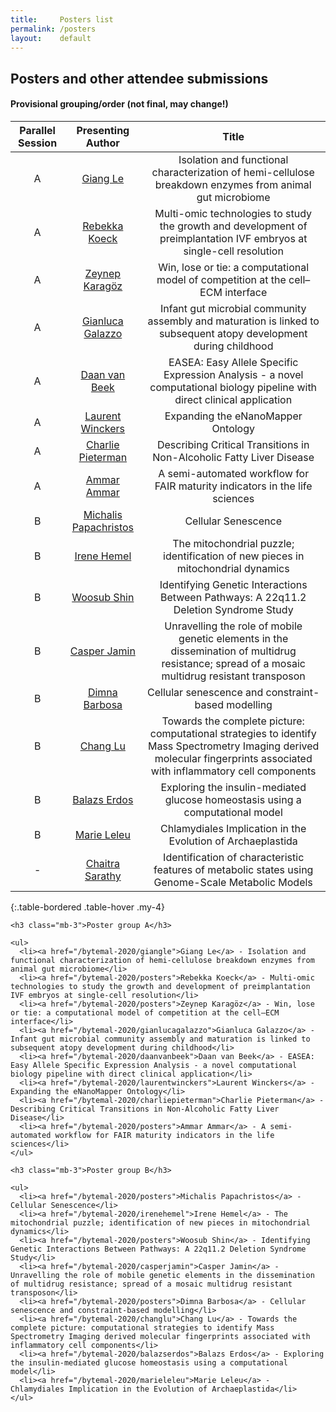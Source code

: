 ```yaml
---
title:     Posters list
permalink: /posters
layout:    default
---
```


<h2 class="mb-4">Posters and other attendee submissions</h2>

<h4 class="mb-4">Provisional grouping/order (not final, may change!)</h4>
  
| Parallel Session | Presenting Author | Title |
|:-:|:-:|:-:|
| A | <a href="/bytemal-2020/giangle">Giang Le</a> | Isolation and functional characterization of hemi-cellulose breakdown enzymes from animal gut microbiome |
| A | <a href="/bytemal-2020/posters">Rebekka Koeck</a> | Multi-omic technologies to study the growth and development of preimplantation IVF embryos at single-cell resolution |
| A | <a href="/bytemal-2020/posters">Zeynep Karagöz</a> | Win, lose or tie: a computational model of competition at the cell–ECM interface |
| A | <a href="/bytemal-2020/gianlucagalazzo">Gianluca Galazzo</a> | Infant gut microbial community assembly and maturation is linked to subsequent atopy development during childhood |
| A | <a href="/bytemal-2020/daanvanbeek">Daan van Beek</a> | EASEA: Easy Allele Specific Expression Analysis - a novel computational biology pipeline with direct clinical application |
| A | <a href="/bytemal-2020/laurentwinckers">Laurent Winckers</a> | Expanding the eNanoMapper Ontology |
| A | <a href="/bytemal-2020/charliepieterman">Charlie Pieterman</a> | Describing Critical Transitions in Non-Alcoholic Fatty Liver Disease |
| A | <a href="/bytemal-2020/posters">Ammar Ammar</a> | A semi-automated workflow for FAIR maturity indicators in the life sciences |
| B | <a href="/bytemal-2020/posters">Michalis Papachristos</a> | Cellular Senescence |
| B | <a href="/bytemal-2020/irenehemel">Irene Hemel</a> | The mitochondrial puzzle; identification of new pieces in mitochondrial dynamics |
| B | <a href="/bytemal-2020/posters">Woosub Shin</a> | Identifying Genetic Interactions Between Pathways: A 22q11.2 Deletion Syndrome Study |
| B | <a href="/bytemal-2020/casperjamin">Casper Jamin</a> | Unravelling the role of mobile genetic elements in the dissemination of multidrug resistance; spread of a mosaic multidrug resistant transposon |
| B | <a href="/bytemal-2020/posters">Dimna Barbosa</a> | Cellular senescence and constraint-based modelling |
| B | <a href="/bytemal-2020/changlu">Chang Lu</a> | Towards the complete picture: computational strategies to identify Mass Spectrometry Imaging derived molecular fingerprints associated with inflammatory cell components |
| B | <a href="/bytemal-2020/balazserdos">Balazs Erdos</a> | Exploring the insulin-mediated glucose homeostasis using a computational model |
| B | <a href="/bytemal-2020/marieleleu">Marie Leleu</a> | Chlamydiales Implication in the Evolution of Archaeplastida |
| - | <a href="/bytemal-2020/chaitrasarathy">Chaitra Sarathy</a> | Identification of characteristic features of metabolic states using Genome-Scale Metabolic Models |
{:.table-bordered .table-hover .my-4}


<div class="row">
  
  <div class="col">
    
    <h3 class="mb-3">Poster group A</h3>
    
    <ul>
      <li><a href="/bytemal-2020/giangle">Giang Le</a> - Isolation and functional characterization of hemi-cellulose breakdown enzymes from animal gut microbiome</li>
      <li><a href="/bytemal-2020/posters">Rebekka Koeck</a> - Multi-omic technologies to study the growth and development of preimplantation IVF embryos at single-cell resolution</li>
      <li><a href="/bytemal-2020/posters">Zeynep Karagöz</a> - Win, lose or tie: a computational model of competition at the cell–ECM interface</li>
      <li><a href="/bytemal-2020/gianlucagalazzo">Gianluca Galazzo</a> - Infant gut microbial community assembly and maturation is linked to subsequent atopy development during childhood</li>
      <li><a href="/bytemal-2020/daanvanbeek">Daan van Beek</a> - EASEA: Easy Allele Specific Expression Analysis - a novel computational biology pipeline with direct clinical application</li>
      <li><a href="/bytemal-2020/laurentwinckers">Laurent Winckers</a> - Expanding the eNanoMapper Ontology</li>
      <li><a href="/bytemal-2020/charliepieterman">Charlie Pieterman</a> - Describing Critical Transitions in Non-Alcoholic Fatty Liver Disease</li>
      <li><a href="/bytemal-2020/posters">Ammar Ammar</a> - A semi-automated workflow for FAIR maturity indicators in the life sciences</li>
    </ul>
    
  </div>
  
  <div class="col">
    
    <h3 class="mb-3">Poster group B</h3>
    
    <ul>
      <li><a href="/bytemal-2020/posters">Michalis Papachristos</a> - Cellular Senescence</li>
      <li><a href="/bytemal-2020/irenehemel">Irene Hemel</a> - The mitochondrial puzzle; identification of new pieces in mitochondrial dynamics</li>
      <li><a href="/bytemal-2020/posters">Woosub Shin</a> - Identifying Genetic Interactions Between Pathways: A 22q11.2 Deletion Syndrome Study</li>
      <li><a href="/bytemal-2020/casperjamin">Casper Jamin</a> - Unravelling the role of mobile genetic elements in the dissemination of multidrug resistance; spread of a mosaic multidrug resistant transposon</li>
      <li><a href="/bytemal-2020/posters">Dimna Barbosa</a> - Cellular senescence and constraint-based modelling</li>
      <li><a href="/bytemal-2020/changlu">Chang Lu</a> - Towards the complete picture: computational strategies to identify Mass Spectrometry Imaging derived molecular fingerprints associated with inflammatory cell components</li>
      <li><a href="/bytemal-2020/balazserdos">Balazs Erdos</a> - Exploring the insulin-mediated glucose homeostasis using a computational model</li>
      <li><a href="/bytemal-2020/marieleleu">Marie Leleu</a> - Chlamydiales Implication in the Evolution of Archaeplastida</li>
    </ul>
    
  </div>
  
</div>


